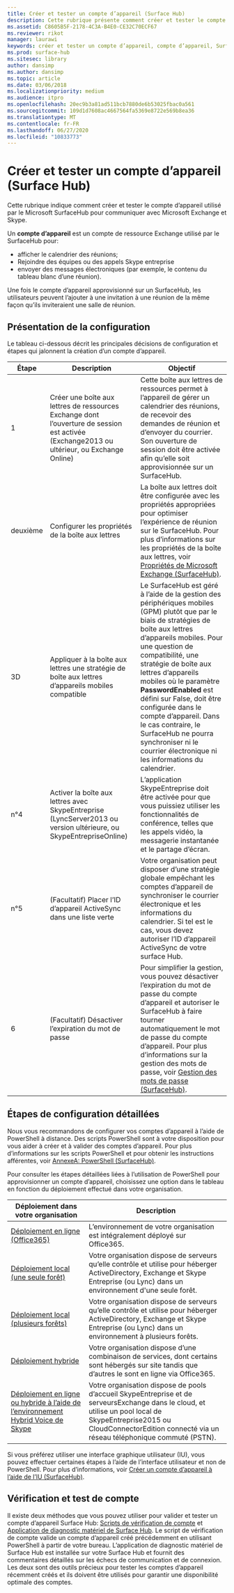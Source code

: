 ```yaml
---
title: Créer et tester un compte d’appareil (Surface Hub)
description: Cette rubrique présente comment créer et tester le compte d’appareil utilisé par le Microsoft Surface Hub pour communiquer avec Microsoft Exchange et Skype.
ms.assetid: C8605B5F-2178-4C3A-B4E0-CE32C70ECF67
ms.reviewer: rikot
manager: laurawi
keywords: créer et tester un compte d’appareil, compte d’appareil, Surface Hub et MicrosoftExchange, Surface Hub et Skype
ms.prod: surface-hub
ms.sitesec: library
author: dansimp
ms.author: dansimp
ms.topic: article
ms.date: 03/06/2018
ms.localizationpriority: medium
ms.audience: itpro
ms.openlocfilehash: 20ec9b3a81ad511bcb7880de6b53025fbac0a561
ms.sourcegitcommit: 109d1d7608ac4667564fa5369e8722e569b8ea36
ms.translationtype: MT
ms.contentlocale: fr-FR
ms.lasthandoff: 06/27/2020
ms.locfileid: "10833773"
---
```

# Créer et tester un compte d’appareil (Surface Hub)


Cette rubrique indique comment créer et tester le compte d’appareil utilisé par le Microsoft SurfaceHub pour communiquer avec Microsoft Exchange et Skype.

Un **compte d’appareil** est un compte de ressource Exchange utilisé par le SurfaceHub pour:

-   afficher le calendrier des réunions;
-   Rejoindre des équipes ou des appels Skype entreprise
-   envoyer des messages électroniques (par exemple, le contenu du tableau blanc d’une réunion).

Une fois le compte d’appareil approvisionné sur un SurfaceHub, les utilisateurs peuvent l’ajouter à une invitation à une réunion de la même façon qu’ils inviteraient une salle de réunion. 

## Présentation de la configuration

Le tableau ci-dessous décrit les principales décisions de configuration et étapes qui jalonnent la création d’un compte d’appareil. 
 
| Étape | Description                     |  Objectif                             |
|------|---------------------------------|--------------------------------------|
| 1    | Créer une boîte aux lettres de ressources Exchange dont l’ouverture de session est activée (Exchange2013 ou ultérieur, ou Exchange Online) | Cette boîte aux lettres de ressources permet à l’appareil de gérer un calendrier des réunions, de recevoir des demandes de réunion et d’envoyer du courrier. Son ouverture de session doit être activée afin qu’elle soit approvisionnée sur un SurfaceHub. |
| deuxième    | Configurer les propriétés de la boîte aux lettres | La boîte aux lettres doit être configurée avec les propriétés appropriées pour optimiser l’expérience de réunion sur le SurfaceHub. Pour plus d’informations sur les propriétés de la boîte aux lettres, voir [Propriétés de Microsoft Exchange (SurfaceHub)](exchange-properties-for-surface-hub-device-accounts.md). |
| 3D    | Appliquer à la boîte aux lettres une stratégie de boîte aux lettres d’appareils mobiles compatible | Le SurfaceHub est géré à l’aide de la gestion des périphériques mobiles (GPM) plutôt que par le biais de stratégies de boîte aux lettres d’appareils mobiles. Pour une question de compatibilité, une stratégie de boîte aux lettres d’appareils mobiles où le paramètre **PasswordEnabled** est défini sur False, doit être configurée dans le compte d’appareil. Dans le cas contraire, le SurfaceHub ne pourra synchroniser ni le courrier électronique ni les informations du calendrier. |
| n°4    | Activer la boîte aux lettres avec SkypeEntreprise (LyncServer2013 ou version ultérieure, ou SkypeEntrepriseOnline) | L’application SkypeEntreprise doit être activée pour que vous puissiez utiliser les fonctionnalités de conférence, telles que les appels vidéo, la messagerie instantanée et le partage d’écran.  |
| n°5    | (Facultatif) Placer l’ID d’appareil ActiveSync dans une liste verte | Votre organisation peut disposer d’une stratégie globale empêchant les comptes d’appareil de synchroniser le courrier électronique et les informations du calendrier. Si tel est le cas, vous devez autoriser l’ID d’appareil ActiveSync de votre surface Hub. |
| 6    | (Facultatif) Désactiver l’expiration du mot de passe | Pour simplifier la gestion, vous pouvez désactiver l’expiration du mot de passe du compte d’appareil et autoriser le SurfaceHub à faire tourner automatiquement le mot de passe du compte d’appareil. Pour plus d’informations sur la gestion des mots de passe, voir [Gestion des mots de passe (SurfaceHub)](password-management-for-surface-hub-device-accounts.md).  |

## Étapes de configuration détaillées 

Nous vous recommandons de configurer vos comptes d’appareil à l’aide de PowerShell à distance. Des scripts PowerShell sont à votre disposition pour vous aider à créer et à valider des comptes d’appareil. Pour plus d’informations sur les scripts PowerShell et pour obtenir les instructions afférentes, voir [AnnexeA: PowerShell (SurfaceHub)](appendix-a-powershell-scripts-for-surface-hub.md). 

Pour consulter les étapes détaillées liées à l’utilisation de PowerShell pour approvisionner un compte d’appareil, choisissez une option dans le tableau en fonction du déploiement effectué dans votre organisation. 

| Déploiement dans votre organisation             |  Description                  |
|---------------------------------|--------------------------------------|
| [Déploiement en ligne (Office365)](online-deployment-surface-hub-device-accounts.md) | L’environnement de votre organisation est intégralement déployé sur Office365. |
| [Déploiement local (une seule forêt)](on-premises-deployment-surface-hub-device-accounts.md) | Votre organisation dispose de serveurs qu’elle contrôle et utilise pour héberger ActiveDirectory, Exchange et Skype Entreprise (ou Lync) dans un environnement d'une seule forêt. |
| [Déploiement local (plusieurs forêts)](on-premises-deployment-surface-hub-multi-forest.md) | Votre organisation dispose de serveurs qu’elle contrôle et utilise pour héberger ActiveDirectory, Exchange et Skype Entreprise (ou Lync) dans un environnement à plusieurs forêts. |
| [Déploiement hybride](hybrid-deployment-surface-hub-device-accounts.md) | Votre organisation dispose d’une combinaison de services, dont certains sont hébergés sur site tandis que d’autres le sont en ligne via Office365. |
| [Déploiement en ligne ou hybride à l’aide de l’environnement Hybrid Voice de Skype](skype-hybrid-voice.md) | Votre organisation dispose de pools d’accueil SkypeEntreprise et de serveursExchange dans le cloud, et utilise un pool local de SkypeEntreprise2015 ou CloudConnectorEdition connecté via un réseau téléphonique commuté (PSTN). |


Si vous préférez utiliser une interface graphique utilisateur (IU), vous pouvez effectuer certaines étapes à l’aide de l’interface utilisateur et non de PowerShell. Pour plus d’informations, voir [Créer un compte d’appareil à l’aide de l’IU (SurfaceHub)](create-a-device-account-using-office-365.md).

## Vérification et test de compte

Il existe deux méthodes que vous pouvez utiliser pour valider et tester un compte d’appareil Surface Hub: [Scripts de vérification de compte](appendix-a-powershell-scripts-for-surface-hub.md#acct-verification-ps-scripts) et [Application de diagnostic matériel de Surface Hub](https://www.microsoft.com/store/apps/9nblggh51f2g). Le script de vérification de compte valide un compte d’appareil créé précédemment en utilisant PowerShell à partir de votre bureau. L’application de diagnostic matériel de Surface Hub est installée sur votre Surface Hub et fournit des commentaires détaillés sur les échecs de communication et de connexion. Les deux sont des outils précieux pour tester les comptes d’appareil récemment créés et ils doivent être utilisés pour garantir une disponibilité optimale des comptes.

 

 

 





